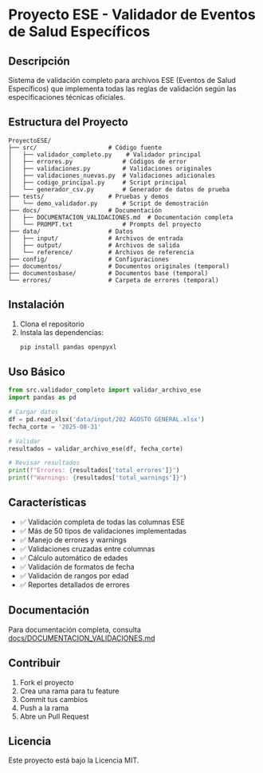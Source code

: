 # Proyecto ESE - Validador de Eventos de Salud Específicos

## Descripción

Sistema de validación completo para archivos ESE (Eventos de Salud Específicos) que implementa todas las reglas de validación según las especificaciones técnicas oficiales.

## Estructura del Proyecto

```
ProyectoESE/
├── src/                    # Código fuente
│   ├── validador_completo.py    # Validador principal
│   ├── errores.py              # Códigos de error
│   ├── validaciones.py         # Validaciones originales
│   ├── validaciones_nuevas.py  # Validaciones adicionales
│   ├── codigo_principal.py     # Script principal
│   └── generador_csv.py        # Generador de datos de prueba
├── tests/                  # Pruebas y demos
│   └── demo_validador.py       # Script de demostración
├── docs/                   # Documentación
│   ├── DOCUMENTACION_VALIDACIONES.md  # Documentación completa
│   └── PROMPT.txt              # Prompts del proyecto
├── data/                   # Datos
│   ├── input/              # Archivos de entrada
│   ├── output/             # Archivos de salida
│   └── reference/          # Archivos de referencia
├── config/                 # Configuraciones
├── documentos/             # Documentos originales (temporal)
├── documentosbase/         # Documentos base (temporal)
└── errores/                # Carpeta de errores (temporal)
```

## Instalación

1. Clona el repositorio
2. Instala las dependencias:
   ```bash
   pip install pandas openpyxl
   ```

## Uso Básico

```python
from src.validador_completo import validar_archivo_ese
import pandas as pd

# Cargar datos
df = pd.read_xlsx('data/input/202 AGOSTO GENERAL.xlsx')
fecha_corte = '2025-08-31'

# Validar
resultados = validar_archivo_ese(df, fecha_corte)

# Revisar resultados
print(f"Errores: {resultados['total_errores']}")
print(f"Warnings: {resultados['total_warnings']}")
```

## Características

- ✅ Validación completa de todas las columnas ESE
- ✅ Más de 50 tipos de validaciones implementadas
- ✅ Manejo de errores y warnings
- ✅ Validaciones cruzadas entre columnas
- ✅ Cálculo automático de edades
- ✅ Validación de formatos de fecha
- ✅ Validación de rangos por edad
- ✅ Reportes detallados de errores

## Documentación

Para documentación completa, consulta [docs/DOCUMENTACION_VALIDACIONES.md](docs/DOCUMENTACION_VALIDACIONES.md)

## Contribuir

1. Fork el proyecto
2. Crea una rama para tu feature
3. Commit tus cambios
4. Push a la rama
5. Abre un Pull Request

## Licencia

Este proyecto está bajo la Licencia MIT.